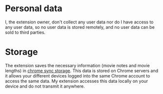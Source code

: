 # Personal data
I, the extension owner, don't collect any user data nor do I have access to any user data, so no user data is stored remotely, and no user data can be sold to third parties.

# Storage
The extension saves the necessary information (movie notes and movie lengths) in [chrome sync storage](https://developer.chrome.com/docs/extensions/reference/api/storage?hl=pl). This data is stored on Chrome servers and it allows your different devices logged into the same Chrome account to access the same data. My extension accesses this data locally on your device and do not transmit it anywhere.
